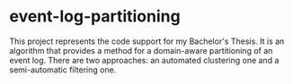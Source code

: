 # event-log-partitioning
This project represents the code support for my Bachelor's Thesis. It is an algorithm that provides a method for a domain-aware partitioning of an event log. There are two approaches: an automated clustering one and a semi-automatic filtering one.
